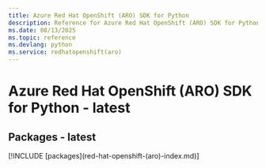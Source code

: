 ```yaml
---
title: Azure Red Hat OpenShift (ARO) SDK for Python
description: Reference for Azure Red Hat OpenShift (ARO) SDK for Python
ms.date: 08/13/2025
ms.topic: reference
ms.devlang: python
ms.service: redhatopenshift(aro)
---
```

# Azure Red Hat OpenShift (ARO) SDK for Python - latest
## Packages - latest
[!INCLUDE [packages](red-hat-openshift-(aro\)-index.md)]